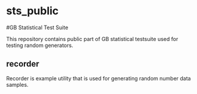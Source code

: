 # sts_public
#GB Statistical Test Suite

This repository contains public part of GB statistical testsuite used for testing random generators.

## recorder ##
Recorder is example utility that is used for generating random number data samples.
